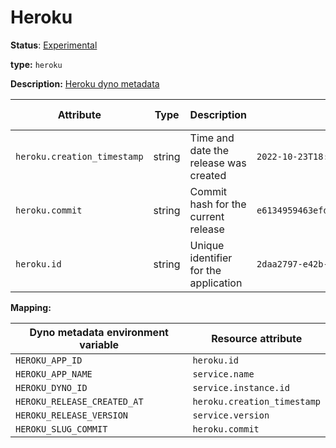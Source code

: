 # Heroku

**Status**: [Experimental](../../document-status.md)

**type:** `heroku`

**Description:** [Heroku dyno metadata]

<!-- semconv heroku -->
| Attribute  | Type | Description  | Examples  | Requirement Level |
|---|---|---|---|---|
| `heroku.creation_timestamp` | string | Time and date the release was created | `2022-10-23T18:00:42Z` | Optional |
| `heroku.commit` | string | Commit hash for the current release | `e6134959463efd8966b20e75b913cafe3f5ec` | Optional |
| `heroku.id` | string | Unique identifier for the application | `2daa2797-e42b-4624-9322-ec3f968df4da` | Optional |
<!-- endsemconv -->

**Mapping:**

| Dyno metadata environment variable | Resource attribute          |
|------------------------------------|-----------------------------|
| `HEROKU_APP_ID`                    | `heroku.id`                 |
| `HEROKU_APP_NAME`                  | `service.name`              |
| `HEROKU_DYNO_ID`                   | `service.instance.id`       |
| `HEROKU_RELEASE_CREATED_AT`        | `heroku.creation_timestamp` |
| `HEROKU_RELEASE_VERSION`           | `service.version`           |
| `HEROKU_SLUG_COMMIT`               | `heroku.commit`             |

[Heroku dyno metadata]: https://devcenter.heroku.com/articles/dyno-metadata